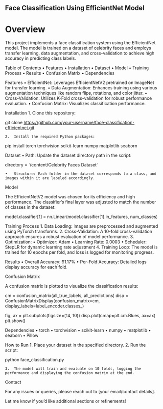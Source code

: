## Face Classification Using EfficientNet Model

# Overview

This project implements a face classification system using the EfficientNet model. The model is trained on a dataset of celebrity faces and employs transfer learning, data augmentation, and cross-validation to achieve high accuracy in predicting class labels.

Table of Contents
	•	Features
	•	Installation
	•	Dataset
	•	Model
	•	Training Process
	•	Results
	•	Confusion Matrix
	•	Dependencies

Features
	•	EfficientNet: Leverages EfficientNetV2 pretrained on ImageNet for transfer learning.
	•	Data Augmentation: Enhances training using various augmentation techniques like random flips, rotations, and color jitter.
	•	Cross-Validation: Utilizes K-Fold cross-validation for robust performance evaluation.
	•	Confusion Matrix: Visualizes classification performance.

Installation
	1.	Clone this repository:

git clone https://github.com/your-username/face-classification-efficientnet.git


	2.	Install the required Python packages:

pip install torch torchvision scikit-learn numpy matplotlib seaborn

Dataset
	•	Path: Update the dataset directory path in the script:

directory = '/content/Celebrity Faces Dataset'


	•	Structure: Each folder in the dataset corresponds to a class, and images within it are labeled accordingly.

Model

The EfficientNetV2 model was chosen for its efficiency and high performance. The classifier’s final layer was adjusted to match the number of classes in the dataset:

model.classifier[1] = nn.Linear(model.classifier[1].in_features, num_classes)

Training Process
	1.	Data Loading: Images are preprocessed and augmented using PyTorch transforms.
	2.	Cross-Validation: A 10-fold cross-validation approach ensures a robust evaluation of model performance.
	3.	Optimization:
	•	Optimizer: Adam
	•	Learning Rate: 0.0003
	•	Scheduler: StepLR for dynamic learning rate adjustment
	4.	Training Loop: The model is trained for 10 epochs per fold, and loss is logged for monitoring progress.

Results
	•	Overall Accuracy: 91.17%
	•	Per-Fold Accuracy: Detailed logs display accuracy for each fold.

Confusion Matrix

A confusion matrix is plotted to visualize the classification results:

cm = confusion_matrix(all_true_labels, all_predictions)
disp = ConfusionMatrixDisplay(confusion_matrix=cm, display_labels=label_encoder.classes_)

fig, ax = plt.subplots(figsize=(14, 10))
disp.plot(cmap=plt.cm.Blues, ax=ax)
plt.show()

Dependencies
	•	torch
	•	torchvision
	•	scikit-learn
	•	numpy
	•	matplotlib
	•	seaborn
	•	Pillow

How to Run
	1.	Place your dataset in the specified directory.
	2.	Run the script:

python face_classification.py


	3.	The model will train and evaluate on 10 folds, logging the performance and displaying the confusion matrix at the end.

Contact

For any issues or queries, please reach out to [your email/contact details].

Let me know if you’d like additional sections or refinements!
